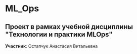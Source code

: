 # ML_Ops

## Проект в рамках учебной дисциплины "Технологии и практики MLOps"

**Участник**: Остапчук Анастасия Витальевна

